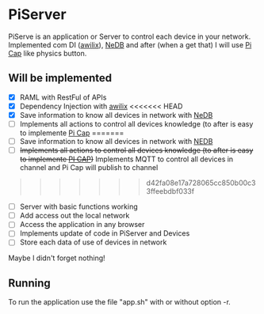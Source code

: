 # PiServer
PiServe is an application or Server to control each device in your network.<br>
Implemented com DI ([awilix](https://github.com/jeffijoe/awilix)), [NeDB](https://github.com/louischatriot/nedb) and after (when a get that) I will use [Pi Cap](https://www.bareconductive.com/shop/pi-cap/) like physics button.

## Will be implemented
- [x] RAML with RestFul of APIs
- [x] Dependency Injection with [awilix](https://github.com/jeffijoe/awilix)
<<<<<<< HEAD
- [X] Save information to know all devices in network with [NeDB](https://github.com/louischatriot/nedb)
- [ ] Implements all actions to control all devices knowledge (to after is easy to implemente [Pi Cap](https://www.bareconductive.com/shop/pi-cap/)
=======
- [ ] Save information to know all devices in network with [NEDB](https://github.com/louischatriot/nedb)
- [ ] ~~Implements all actions to control all devices knowledge (to after is easy to implemente [PI CAP](https://www.bareconductive.com/shop/pi-cap/))~~ Implements MQTT to control all devices in channel and Pi Cap will publish to channel
>>>>>>> d42fa08e17a728065cc850b00c33ffeebdbf033f
- [ ] Server with basic functions working
- [ ] Add access out the local network
- [ ] Access the application in any browser
- [ ] Implements update of code in PiServer and Devices
- [ ] Store each data of use of devices in network 

Maybe I didn't forget nothing!

## Running
To run the application use the file "app.sh" with or without option -r.
